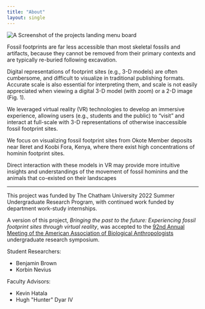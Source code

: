 ```yaml
---
title: "About"
layout: single
---
```


![A Screenshot of the projects landing menu board](/images/table-layout.jpg)

Fossil footprints are far less accessible than most skeletal fossils and artifacts, because they cannot be removed from their primary contexts and are typically re-buried following excavation.

Digital representations of footprint sites (e.g., 3-D models) are often cumbersome, and difficult to visualize in traditional publishing formats.
Accurate scale is also essential for interpreting them, and scale is not easily appreciated when viewing a digital 3-D model (with zoom) or a 2-D image (Fig. 1). 

We leveraged virtual reality (VR) technologies to develop an immersive experience, allowing users (e.g., students and the public) to “visit” and interact at full-scale with 3-D representations of otherwise inaccessible fossil footprint sites.

We focus on visualizing fossil footprint sites from Okote Member deposits near Ileret and Koobi Fora, Kenya, where there exist high concentrations of hominin footprint sites.

Direct interaction with these models in VR may provide more intuitive insights and understandings of the movement of fossil hominins and the animals that co-existed on their landscapes

---
This project was funded by The Chatham University 2022 Summer Undergraduate Research Program, with continued work funded by department work-study internships.

A version of this project, *Bringing the past to the future: Experiencing fossil footprint sites through virtual reality*, was accepted to the [92nd Annual Meeting of the American Association of Biological Anthropologists](https://bioanth.org/meetings-and-webinars/annual-meeting-2023/) undergraduate research symposium.

Student Researchers:
- Benjamin Brown
- Korbin Nevius

Faculty Advisors:
- Kevin Hatala
- Hugh "Hunter" Dyar IV

